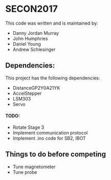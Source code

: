 # SECON2017
This code was written and is maintained by:
* Danny Jordan Murray
* John Humphries
* Daniel Young
* Andrew Schlesinger

## Dependencies:
This project has the following dependencies:
* DistanceGP2Y0A21YK
* AccelStepper
* LSM303
* Servo

#### TODO:
* Rotate Stage 3
* Implement communication protocol
* Implement .ino code for SB2, IBOT

## Things to do before competing
* Tune magnetometer
* Tune probe
